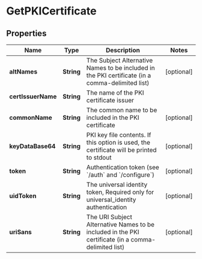 

# GetPKICertificate

## Properties

Name | Type | Description | Notes
------------ | ------------- | ------------- | -------------
**altNames** | **String** | The Subject Alternative Names to be included in the PKI certificate (in a comma-delimited list) |  [optional]
**certIssuerName** | **String** | The name of the PKI certificate issuer | 
**commonName** | **String** | The common name to be included in the PKI certificate |  [optional]
**keyDataBase64** | **String** | PKI key file contents. If this option is used, the certificate will be printed to stdout |  [optional]
**token** | **String** | Authentication token (see &#x60;/auth&#x60; and &#x60;/configure&#x60;) |  [optional]
**uidToken** | **String** | The universal identity token, Required only for universal_identity authentication |  [optional]
**uriSans** | **String** | The URI Subject Alternative Names to be included in the PKI certificate (in a comma-delimited list) |  [optional]



